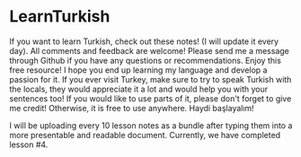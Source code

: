 # LearnTurkish
If you want to learn Turkish, check out these notes! (I will update it every day).
All comments and feedback are welcome! Please send me a message through Github if you have any questions or recommendations.
Enjoy this free resource! I hope you end up learning my language and develop a passion for it. If you ever visit Turkey, make sure to try to speak Turkish
with the locals, they would appreciate it a lot and would help you with your sentences too!
If you would like to use parts of it, please don't forget to give me credit! Otherwise, it is free to use anywhere.
Haydi başlayalım!


I will be uploading every 10 lesson notes as a bundle after typing them into a more presentable and readable document. Currently, we have completed lesson
#4.
